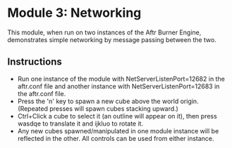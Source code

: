 # Module 3: Networking
This module, when run on two instances of the Aftr Burner Engine, demonstrates simple networking by message passing between the two.
## Instructions
- Run one instance of the module with NetServerListenPort=12682 in the aftr.conf file and another instance with NetServerListenPort=12683 in the aftr.conf file.
- Press the 'n' key to spawn a new cube above the world origin. (Repeated presses will spawn cubes stacking upward.)
- Ctrl+Click a cube to select it (an outline will appear on it), then press wasdqe to translate it and ijkluo to rotate it.
- Any new cubes spawned/manipulated in one module instance will be reflected in the other. All controls can be used from either instance.